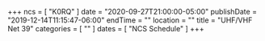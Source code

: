 +++
ncs = [ "K0RQ" ]
date = "2020-09-27T21:00:00-05:00"
publishDate = "2019-12-14T11:15:47-06:00"
endTime = ""
location = ""
title = "UHF/VHF Net 39"
categories = [ "" ]
dates = [ "NCS Schedule" ]
+++

